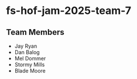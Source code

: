 # fs-hof-jam-2025-team-7

## Team Members
 - Jay Ryan
 - Dan Balog
 - Mel Dommer
 - Stormy Mills
 - Blade Moore
